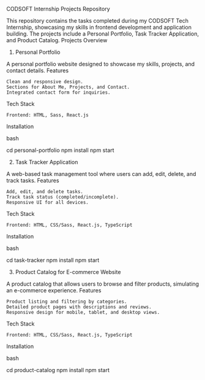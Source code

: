 CODSOFT Internship Projects Repository

This repository contains the tasks completed during my CODSOFT Tech Internship, showcasing my skills in frontend development and application building. The projects include a Personal Portfolio, Task Tracker Application, and Product Catalog.
Projects Overview
1. Personal Portfolio

A personal portfolio website designed to showcase my skills, projects, and contact details.
Features

    Clean and responsive design.
    Sections for About Me, Projects, and Contact.
    Integrated contact form for inquiries.

Tech Stack

    Frontend: HTML, Sass, React.js

Installation

bash

cd personal-portfolio
npm install
npm start

2. Task Tracker Application

A web-based task management tool where users can add, edit, delete, and track tasks.
Features

    Add, edit, and delete tasks.
    Track task status (completed/incomplete).
    Responsive UI for all devices.

Tech Stack

    Frontend: HTML, CSS/Sass, React.js, TypeScript

Installation

bash

cd task-tracker
npm install
npm start

3. Product Catalog for E-commerce Website

A product catalog that allows users to browse and filter products, simulating an e-commerce experience.
Features

    Product listing and filtering by categories.
    Detailed product pages with descriptions and reviews.
    Responsive design for mobile, tablet, and desktop views.

Tech Stack

    Frontend: HTML, CSS/Sass, React.js, TypeScript

Installation

bash

cd product-catalog
npm install
npm start
